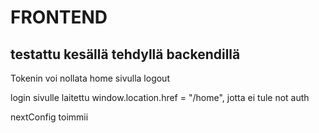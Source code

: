 # FRONTEND

## testattu kesällä tehdyllä backendillä

Tokenin voi nollata home sivulla logout

login sivulle laitettu window.location.href = "/home", jotta ei tule not auth

nextConfig toimmii
